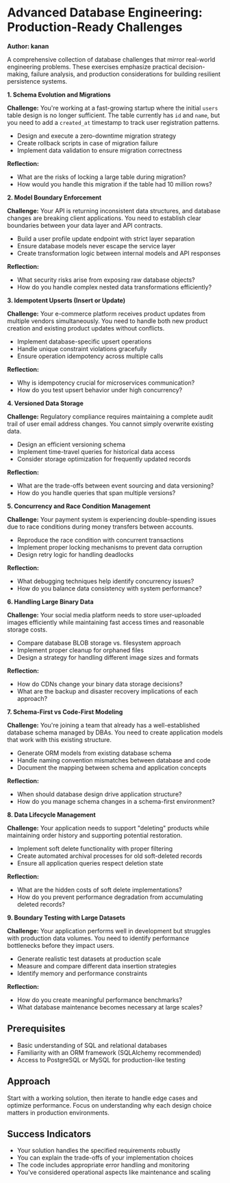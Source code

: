 # Advanced Database Engineering: Production-Ready Challenges

**Author: kanan**

A comprehensive collection of database challenges that mirror real-world engineering problems. These exercises emphasize practical decision-making, failure analysis, and production considerations for building resilient persistence systems.

**1. Schema Evolution and Migrations**

**Challenge:** You're working at a fast-growing startup where the initial `users` table design is no longer sufficient. The table currently has `id` and `name`, but you need to add a `created_at` timestamp to track user registration patterns.

* Design and execute a zero-downtime migration strategy
* Create rollback scripts in case of migration failure
* Implement data validation to ensure migration correctness

**Reflection:**
* What are the risks of locking a large table during migration?
* How would you handle this migration if the table had 10 million rows?

**2. Model Boundary Enforcement**

**Challenge:** Your API is returning inconsistent data structures, and database changes are breaking client applications. You need to establish clear boundaries between your data layer and API contracts.

* Build a user profile update endpoint with strict layer separation
* Ensure database models never escape the service layer
* Create transformation logic between internal models and API responses

**Reflection:**
* What security risks arise from exposing raw database objects?
* How do you handle complex nested data transformations efficiently?

**3. Idempotent Upserts (Insert or Update)**

**Challenge:** Your e-commerce platform receives product updates from multiple vendors simultaneously. You need to handle both new product creation and existing product updates without conflicts.

* Implement database-specific upsert operations
* Handle unique constraint violations gracefully
* Ensure operation idempotency across multiple calls

**Reflection:**
* Why is idempotency crucial for microservices communication?
* How do you test upsert behavior under high concurrency?

**4. Versioned Data Storage**

**Challenge:** Regulatory compliance requires maintaining a complete audit trail of user email address changes. You cannot simply overwrite existing data.

* Design an efficient versioning schema
* Implement time-travel queries for historical data access
* Consider storage optimization for frequently updated records

**Reflection:**
* What are the trade-offs between event sourcing and data versioning?
* How do you handle queries that span multiple versions?

**5. Concurrency and Race Condition Management**

**Challenge:** Your payment system is experiencing double-spending issues due to race conditions during money transfers between accounts.

* Reproduce the race condition with concurrent transactions
* Implement proper locking mechanisms to prevent data corruption
* Design retry logic for handling deadlocks

**Reflection:**
* What debugging techniques help identify concurrency issues?
* How do you balance data consistency with system performance?

**6. Handling Large Binary Data**

**Challenge:** Your social media platform needs to store user-uploaded images efficiently while maintaining fast access times and reasonable storage costs.

* Compare database BLOB storage vs. filesystem approach
* Implement proper cleanup for orphaned files
* Design a strategy for handling different image sizes and formats

**Reflection:**
* How do CDNs change your binary data storage decisions?
* What are the backup and disaster recovery implications of each approach?

**7. Schema-First vs Code-First Modeling**

**Challenge:** You're joining a team that already has a well-established database schema managed by DBAs. You need to create application models that work with this existing structure.

* Generate ORM models from existing database schema
* Handle naming convention mismatches between database and code
* Document the mapping between schema and application concepts

**Reflection:**
* When should database design drive application structure?
* How do you manage schema changes in a schema-first environment?

**8. Data Lifecycle Management**

**Challenge:** Your application needs to support "deleting" products while maintaining order history and supporting potential restoration.

* Implement soft delete functionality with proper filtering
* Create automated archival processes for old soft-deleted records
* Ensure all application queries respect deletion state

**Reflection:**
* What are the hidden costs of soft delete implementations?
* How do you prevent performance degradation from accumulating deleted records?

**9. Boundary Testing with Large Datasets**

**Challenge:** Your application performs well in development but struggles with production data volumes. You need to identify performance bottlenecks before they impact users.

* Generate realistic test datasets at production scale
* Measure and compare different data insertion strategies
* Identify memory and performance constraints

**Reflection:**
* How do you create meaningful performance benchmarks?
* What database maintenance becomes necessary at large scales?

## Prerequisites

* Basic understanding of SQL and relational databases
* Familiarity with an ORM framework (SQLAlchemy recommended)
* Access to PostgreSQL or MySQL for production-like testing

## Approach

Start with a working solution, then iterate to handle edge cases and optimize performance. Focus on understanding why each design choice matters in production environments.

## Success Indicators

* Your solution handles the specified requirements robustly
* You can explain the trade-offs of your implementation choices
* The code includes appropriate error handling and monitoring
* You've considered operational aspects like maintenance and scaling